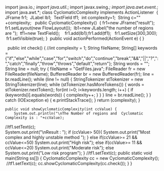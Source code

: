 import java.io‭.*;‬
import java.util‭.*;‬
import javax.swing‭.*;‬
import java.awt.event‭.*;‬
import java.awt‭.*;‬
class CyclomaticComplexity implements ActionListener
‭ {‬
‭      ‬JFrame fr1‭;‬
‭       ‬JLabel lb1‭;‬
‭       ‬TextField tf1‭;‬
‭       ‬int complexity=1‭;‬
‭       ‬String c‭="" +‬complexity‭; ‬
‭       ‬public CyclomaticComplexity‭()‬
‭       {‬
		fr1‭=‬new JFrame‭("‬result‭");‬
‭                ‬fr1‭.‬setLayout(new FlowLayout‭());‬
‭                ‬lb1‭=‬new JLabel‭("‬the number of regions are‭ ");‬
‭                ‬tf1‭=‬new TextField‭();‬
‭                ‬
‭                ‬fr1‭.‬add(lb1‭);‬fr1‭.‬add(tf1‭);‬
‭    ‬		fr1‭.‬setSize(300,300‭);‬
‭  ‬		fr1‭.‬setVisible(true‭);‬
	‭}‬
‭        ‬public void actionPerformed(ActionEvent e‭)‬
		‭{‬
	‭}‬
	
‭    ‬	public int check‭() {‬
		‭//‬int complexity‭ = ‬1‭;‬
		String fileName‭;‬
		String‭[] ‬keywords‭ = {"‬if‭","‬else‭","‬while‭","‬case‭","‬for‭","‬switch‭","‬do‭","‬continue‭","‬break‭","&&","||","?",":","‬catch‭","‬finally‭","‬throw‭","‬throws‭","‬default‭","‬return‭"};‬
		String words‭ = "";‬
		String line‭ = ‬null‭;‬
		try‭ {‬
			fileName‭ = "‬GetFiles.java‭";‬
			FileReader fr‭ = ‬new FileReader(fileName‭);‬
			BufferedReader br‭ = ‬new BufferedReader(fr‭);‬
			line‭ = ‬br.readLine‭();‬
			while‭ (‬line‭ != ‬null‭)‬
			‭{‬
				StringTokenizer stTokenizer‭ = ‬new StringTokenizer(line‭);‬
				while‭ (‬stTokenizer.hasMoreTokens‭())‬
				‭{‬
					words‭ = ‬stTokenizer.nextToken‭();‬
					for(int i=0‭; ‬i<keywords.length‭; ‬i‭++)‬
					‭{‬
						if‭ (‬keywords[i‭].‬equals(words‭))‬
						‭{‬
							complexity‭++;‬
						‭}‬
					‭}‬
				‭}‬
				line‭ = ‬br.readLine‭();‬
			‭}‬
		‭}‬
		catch‭ (‬IOException e‭)‬
		‭{‬
			e.printStackTrace‭();‬
		‭}‬
		return‭ (‬complexity‭);‬
	‭}‬

	public void showCyclomaticComplexity(int ccValue‭) {‬
		System.out.println‭("\‬nThe Number of regions and‭  ‬Cyclomatic Complexity is‭ : "+‬ccValue‭);‬
‭//‬tf1‭.‬setText(c‭);‬		
System.out.print‭("\‬nResult‭ : ");‬
		if‭ (‬ccValue‭> ‬50‭){‬
			System.out.print‭("‬Most complex and highly unstable method‭ ");‬
		‭}‬
		else if(ccValue‭>= ‬21‭ && ‬ccValue‭<=‬50‭)‬
			System.out.print‭("‬High risk‭");‬
		else if(ccValue‭>= ‬11‭ && ‬ccValue‭<=‬20‭)‬
			System.out.print‭("‬Moderate risk‭");‬
		else
			System.out.print‭("‬Low risk program‭");‬
	‭}‬
	‭//‬tf1‭.‬setText(c‭);‬
	public static void main(String ss‭[])‬
	‭{‬
		CyclomaticComplexity cc‭ = ‬new CyclomaticComplexity‭();‬
‭                //‬tf1‭.‬setText(c‭);‬
		cc.showCyclomaticComplexity(cc.check‭());‬
	‭}‬
‭}‬
